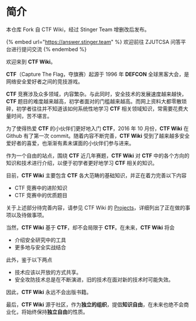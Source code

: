 # 简介

本仓库 Fork 自 CTF Wiki，经过 Stinger Team 增删改后发布。

{% embed url="https://answer.stinger.team" %}
欢迎前往 ZJUTCSA 问答平台进行提问交流
{% endembed %}

欢迎来到 **CTF Wiki**。

**CTF**（Capture The Flag，夺旗赛）起源于 1996 年 **DEFCON** 全球黑客大会，是网络安全爱好者之间的竞技游戏。

**CTF** 竞赛涉及众多领域，内容繁杂。与此同时，安全技术的发展速度越来越快，**CTF** 题目的难度越来越高，初学者面对的门槛越来越高。而网上资料大都零散琐碎，初学者往往并不知道该如何系统性地学习 **CTF** 相关领域知识，常需要花费大量时间，苦不堪言。

为了使得热爱 **CTF** 的小伙伴们更好地入门 **CTF**，2016 年 10 月份，**CTF Wiki** 在 Github 有了第一次 commit。随着内容不断完善，**CTF Wiki** 受到了越来越多安全爱好者的喜爱，也渐渐有素未谋面的小伙伴们参与进来。

作为一个自由的站点，围绕 **CTF** 近几年赛题，**CTF Wiki** 对 **CTF** 中的各个方向的知识和技术进行介绍，以便于初学者更好地学习 **CTF** 相关的知识。

目前，**CTF Wiki** 主要包含 **CTF** 各大范畴的基础知识，并正在着力完善以下内容

* CTF 竞赛中的进阶知识
* CTF 竞赛中的优质题目

关于上述部分待完善内容，请参见 CTF Wiki 的 [Projects](https://github.com/ctf-wiki/ctf-wiki/projects)，详细列出了正在做的事项以及待做事项。

当然，**CTF Wiki** 基于 **CTF**，却不会局限于 **CTF**。在未来，**CTF Wiki** 将会

* 介绍安全研究中的工具
* 更多地与安全实战结合

此外，鉴于以下两点

* 技术应该以开放的方式共享。
* 安全攻防技术总是在不断演进，旧的技术在面对新的技术时可能失效。

因此，**CTF Wiki** 永远不会出版书籍。

最后，**CTF Wiki** 源于社区，作为**独立的组织**，提倡**知识自由**，在未来也绝不会商业化，将始终保持**独立自由**的性质。

